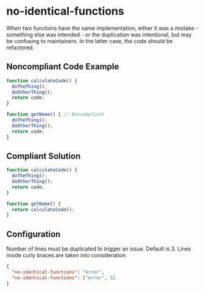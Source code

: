 # no-identical-functions

When two functions have the same implementation, either it was a mistake - something else was intended - or the
duplication was intentional, but may be confusing to maintainers. In the latter case, the code should be refactored.

## Noncompliant Code Example

```javascript
function calculateCode() {
  doTheThing();
  doOtherThing();
  return code;
}

function getName() { // Noncompliant
  doTheThing();
  doOtherThing();
  return code;
}
```

## Compliant Solution

```javascript
function calculateCode() {
  doTheThing();
  doOtherThing();
  return code;
}

function getName() {
  return calculateCode();
}
```

## Configuration

Number of lines must be duplicated to trigger an issue. Default is 3. Lines inside curly braces are taken into consideration.

```json
{
  "no-identical-functions": "error",
  "no-identical-functions": ["error", 5]
}
```
